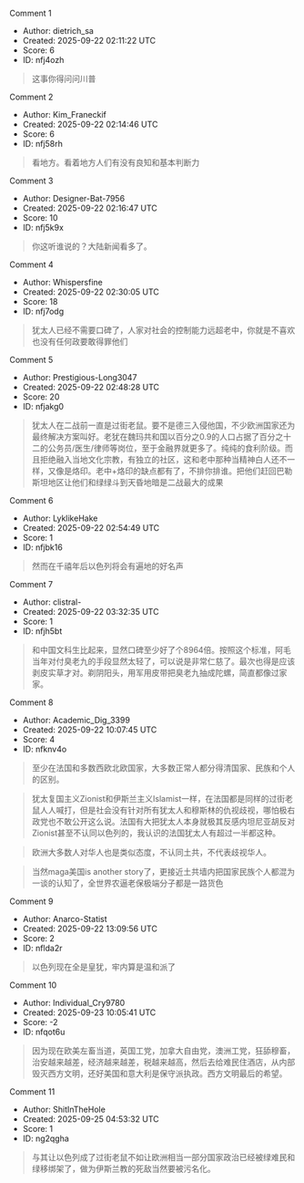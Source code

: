 Comment 1

- Author: dietrich_sa
- Created: 2025-09-22 02:11:22 UTC
- Score: 6
- ID: nfj4ozh

> 这事你得问问川普

Comment 2

- Author: Kim_Franeckif
- Created: 2025-09-22 02:14:46 UTC
- Score: 6
- ID: nfj58rh

> 看地方。看着地方人们有没有良知和基本判断力

Comment 3

- Author: Designer-Bat-7956
- Created: 2025-09-22 02:16:47 UTC
- Score: 10
- ID: nfj5k9x

> 你这听谁说的？大陆新闻看多了。

Comment 4

- Author: Whispersfine
- Created: 2025-09-22 02:30:05 UTC
- Score: 18
- ID: nfj7odg

> 犹太人已经不需要口碑了，人家对社会的控制能力远超老中，你就是不喜欢也没有任何政要敢得罪他们

Comment 5

- Author: Prestigious-Long3047
- Created: 2025-09-22 02:48:28 UTC
- Score: 20
- ID: nfjakg0

> 犹太人在二战前一直是过街老鼠。要不是德三入侵他国，不少欧洲国家还为最终解决方案叫好。老犹在魏玛共和国以百分之0.9的人口占据了百分之十二的公务员/医生/律师等岗位，至于金融界就更多了。纯纯的食利阶级。而且拒绝融入当地文化宗教，有独立的社区，这和老中那种当精神白人还不一样，又像是烙印。老中+烙印的缺点都有了，不排你排谁。把他们赶回巴勒斯坦地区让他们和绿绿斗到天昏地暗是二战最大的成果

Comment 6

- Author: LyklikeHake
- Created: 2025-09-22 02:54:49 UTC
- Score: 1
- ID: nfjbk16

> 然而在千禧年后以色列将会有遍地的好名声

Comment 7

- Author: clistral-
- Created: 2025-09-22 03:32:35 UTC
- Score: 1
- ID: nfjh5bt

> 和中国文科生比起来，显然口碑至少好了个8964倍。按照这个标准，阿毛当年对付臭老九的手段显然太轻了，可以说是非常仁慈了。最次也得是应该剥皮实草才对。剃阴阳头，用军用皮带把臭老九抽成陀螺，简直都像过家家。

Comment 8

- Author: Academic_Dig_3399
- Created: 2025-09-22 10:07:45 UTC
- Score: 4
- ID: nfknv4o

> 至少在法国和多数西欧北欧国家，大多数正常人都分得清国家、民族和个人的区别。

> 犹太复国主义Zionist和伊斯兰主义Islamist一样，在法国都是同样的过街老鼠人人喊打，但是社会没有针对所有犹太人和穆斯林的仇视歧视，哪怕极右政党也不敢公开这么说。法国有大把犹太人本身就极其反感内坦尼亚胡反对Zionist甚至不认同以色列的，我认识的法国犹太人有超过一半都这种。

> 欧洲大多数人对华人也是类似态度，不认同土共，不代表歧视华人。

> 当然maga美国is another story了，更接近土共墙内把国家民族个人都混为一谈的认知了，全世界农逼老保极端分子都是一路货色

Comment 9

- Author: Anarco-Statist
- Created: 2025-09-22 13:09:56 UTC
- Score: 2
- ID: nflda2r

> 以色列现在全是皇犹，牢内算是温和派了

Comment 10

- Author: Individual_Cry9780
- Created: 2025-09-23 10:05:41 UTC
- Score: -2
- ID: nfqot6u

> 因为现在欧美左畜当道，英国工党，加拿大自由党，澳洲工党，狂舔穆畜，治安越来越差，经济越来越差，税越来越高，然后去给难民住酒店，从内部毁灭西方文明，还好美国和意大利是保守派执政。西方文明最后的希望。

Comment 11

- Author: ShitInTheHole
- Created: 2025-09-25 04:53:32 UTC
- Score: 1
- ID: ng2qgha

> 与其让以色列成了过街老鼠不如让欧洲相当一部分国家政治已经被绿难民和绿移绑架了，做为伊斯兰教的死敌当然要被污名化。

